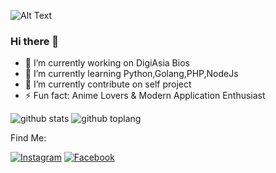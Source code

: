 ![Alt Text](https://media1.tenor.com/images/f305e78250332a03b57bdf5aa24e22a3/tenor.gif?itemid=13320232)

### Hi there 👋

- 🔭 I’m currently working on DigiAsia Bios
- 🌱 I’m currently learning Python,Golang,PHP,NodeJs
- 👯 I’m currently contribute on self project
- ⚡ Fun fact: Anime Lovers & Modern Application Enthusiast

![github stats](https://github-readme-stats.vercel.app/api?username=zakirkun&show_icons=true&theme=radical)
![github toplang](https://github-readme-stats.vercel.app/api/top-langs/?username=zakirkun&layout=compact&theme=nightowl)

Find Me:

<a href="https://www.instagram.com/itsmezak_" target="_blank"><img src="https://img.shields.io/badge/Instagram-%23E4405F.svg?&style=flat-square&logo=instagram&logoColor=white" alt="Instagram"></a>
<a href="https://www.facebook.com/r00t.go.id" target="_blank"><img src="https://img.shields.io/badge/Facebook-%231877F2.svg?&style=flat-square&logo=facebook&logoColor=white" alt="Facebook"></a>

